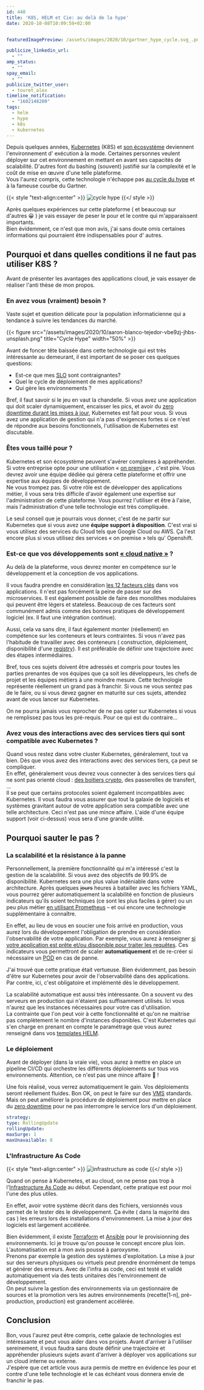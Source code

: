 ```yaml
---
id: 440
title: 'K8S, HELM et Cie: au delà de la hype'
date: 2020-10-08T10:09:59+02:00


featuredImagePreview: /assets/images/2020/10/gartner_hype_cycle.svg_.png

publicize_linkedin_url:
  - ""
amp_status:
  - ""
spay_email:
  - ""
publicize_twitter_user:
  - touret_alex
timeline_notification:
  - "1602148200"
tags:
  - helm
  - hype
  - k8s
  - kubernetes
---
```

Depuis quelques années, [Kubernetes](https://kubernetes.io/) (K8S) et [son écosystème](https://www.cncf.io/) deviennent l'environnement d' exécution à la mode. Certaines personnes veulent déployer sur cet environnement en mettant en avant ses capacités de scalabilité. D'autres font du bashing (souvent) justifié sur la complexité et le coût de mise en œuvre d'une telle plateforme.  
Vous l'aurez compris, cette technologie n'échappe pas [au cycle du hype](https://fr.wikipedia.org/wiki/Cycle_du_hype) et à la fameuse courbe du Gartner.

{{< style "text-align:center" >}}
![cycle hype](/assets/images/2020/10/gartner_hype_cycle.svg_.png)
{{</ style >}}

Après quelques expériences sur cette plateforme ( et beaucoup sur d'autres 😀 ) je vais essayer de peser le pour et le contre qui m'apparaissent importants.  
Bien évidemment, ce n'est que mon avis, j'ai sans doute omis certaines informations qui pourraient être indispensables pour d' autres.

## Pourquoi et dans quelles conditions il ne faut pas utiliser K8S ?

Avant de présenter les avantages des applications cloud, je vais essayer de réaliser l'anti thèse de mon propos.

### En avez vous (vraiment) besoin ?

Vaste sujet et question délicate pour la population informaticienne qui a tendance à suivre les tendances du marché. 

{{< figure src="/assets/images/2020/10/aaron-blanco-tejedor-vbe9zj-jhbs-unsplash.png" title="Cycle Hype" width="50%" >}}


Avant de foncer tête baissée dans cette technologie qui est très intéressante au demeurant, il est important de se poser ces quelques questions:

  * Est-ce que mes [SLO](https://fr.wikipedia.org/wiki/Service-level_objectives) sont contraignantes?
  * Quel le cycle de déploiement de mes applications?
  * Qui gère les environnements ?

Bref, il faut savoir si le jeu en vaut la chandelle. Si vous avez une application qui doit scaler dynamiquement, encaisser les pics, et avoir du [zero downtime durant les mises à jour](https://dzone.com/articles/zero-downtime-deployment), Kubernetes est fait pour vous. Si vous avez une application de gestion qui n'a pas d'exigences fortes si ce n'est de répondre aux besoins fonctionnels, l'utilisation de Kubernetes est discutable.

### Êtes vous taillé pour ?

Kubernetes et son écosystème peuvent s'avérer complexes à appréhender. Si votre entreprise opte pour une utilisation « [on premise](https://en.wikipedia.org/wiki/On-premises_software)« , c'est pire. Vous devrez avoir une équipe dédiée qui gérera cette plateforme et offrir une expertise aux équipes de développement.  
Ne vous trompez pas. Si votre rôle est de développer des applications métier, il vous sera très difficile d'avoir également une expertise sur l'administration de cette plateforme. Vous pourrez l'utiliser et être à l'aise, mais l'administration d'une telle technologie est très compliquée.

Le seul conseil que je pourrais vous donner, c'est de ne partir sur Kubernetes que si vous avez une **équipe support à disposition**. C'est vrai si vous utilisez des services du Cloud tels que Google Cloud ou AWS. Ça l'est encore plus si vous utilisez des services « on premise » tels qu' Openshift.

### Est-ce que vos développements sont [« cloud native »](https://www.redhat.com/fr/topics/cloud-native-apps) ?

Au delà de la plateforme, vous devrez monter en compétence sur le développement et la conception de vos applications.

Il vous faudra prendre en considération [les 12 facteurs clés](https://en.wikipedia.org/wiki/Twelve-Factor_App_methodology) dans vos applications. Il n'est pas forcément la peine de passer sur des microservices. Il est également possible de faire des monolithes modulaires qui peuvent être légers et stateless. Beaucoup de ces facteurs sont communément admis comme des bonnes pratiques de développement logiciel (ex. Il faut une intégration continue).  
  
Aussi, cela va sans dire, il faut également monter (réellement) en compétence sur les conteneurs et leurs contraintes. Si vous n'avez pas l'habitude de travailler avec des conteneurs ( construction, déploiement, disponibilité d'une [registry](https://docs.docker.com/registry/)). Il est préférable de définir une trajectoire avec des étapes intermédiaires.  
  
Bref, tous ces sujets doivent être adressés et compris pour toutes les parties prenantes de vos équipes que ça soit les développeurs, les chefs de projet et les équipes métiers à une moindre mesure. Cette technologie représente réellement un grand pas à franchir. Si vous ne vous sentez pas de le faire, ou si vous devez gagner en maturité sur ces sujets, attendez avant de vous lancer sur Kubernetes. 

On ne pourra jamais vous reprocher de ne pas opter sur Kubernetes si vous ne remplissez pas tous les pré-requis. Pour ce qui est du contraire&#8230;

### Avez vous des interactions avec des services tiers qui sont compatible avec Kubernetes ?

Quand vous restez dans votre cluster Kubernetes, généralement, tout va bien. Dès que vous avez des interactions avec des services tiers, ça peut se compliquer.  
En effet, généralement vous devrez vous connecter à des services tiers qui ne sont pas orienté cloud : [des boitiers crypto](https://en.wikipedia.org/wiki/Hardware_security_module), des passerelles de transfert, &#8230;  
Il se peut que certains protocoles soient également incompatibles avec Kubernetes. Il vous faudra vous assurer que tout la galaxie de logiciels et systèmes gravitant autour de votre application sera compatible avec une telle architecture. Ceci n'est pas une mince affaire. L'aide d'une équipe support (voir ci-dessus) vous sera d'une grande utilité.

## Pourquoi sauter le pas ?

### La scalabilité et la résistance à la panne

Personnellement, la première fonctionnalité qui m'a intéressé c'est la gestion de la scalabilité. Si vous avez des objectifs de 99.9% de disponibilité. Kubernetes sera une plus value indéniable dans votre architecture. Après quelques <s>jours</s> heures à batailler avec les fichiers YAML, vous pourrez gérer automatiquement la scalabilité en fonction de plusieurs indicateurs qu'ils soient techniques (ce sont les plus faciles à gérer) ou un peu plus métier [en utilisant Prometheus](https://www.metricfire.com/blog/prometheus-metrics-based-autoscaling-in-kubernetes/) &#8211; et oui encore une technologie supplémentaire à connaître.

En effet, au lieu de vous en soucier une fois arrivé en production, vous aurez lors du développement l'obligation de prendre en considération l'observabilité de votre application. Par exemple, vous aurez à renseigner [si votre application est prête et/ou disponible pour traiter les requêtes](https://kubernetes.io/docs/tasks/configure-pod-container/configure-liveness-readiness-startup-probes/). Ces indicateurs vous permettront de scaler **automatiquement** et de re-créer si nécessaire un [POD](https://kubernetes.io/docs/concepts/workloads/pods/) en cas de panne.

J'ai trouvé que cette pratique était vertueuse. Bien évidemment, pas besoin d'être sur Kubernetes pour avoir de l'observabilité dans des applications. Par contre, ici, c'est obligatoire et implémenté dès le développement.

La scalabilité automatique est aussi très intéressante. On a souvent vu des serveurs en production qui n'étaient pas suffisamment utilisés. Ici vous n'aurez que les instances nécessaires pour votre cas d'utilisation.  
La contrainte que l'on peut voir à cette fonctionnalité et qu'on ne maitrise pas complètement le nombre d'instances disponibles. C'est Kubernetes qui s'en charge en prenant en compte le paramétrage que vous aurez renseigné dans vos [templates HELM](https://helm.sh/docs/chart_best_practices/templates/).

### Le déploiement

Avant de déployer (dans la vraie vie), vous aurez à mettre en place un pipeline CI/CD qui orchestre les différents déploiements sur tous vos environnements. Attention, ce n'est pas une mince affaire 🙂 !

Une fois réalisé, vous verrez automatiquement le gain. Vos déploiements seront réellement fluides. Bon OK, on peut le faire sur des [VMS](https://en.wikipedia.org/wiki/Virtual_machine) standards. Mais on peut améliorer la procédure de déploiement pour mettre en place du [zero downtime](https://dzone.com/articles/zero-downtime-deployment) pour ne pas interrompre le service lors d'un déploiement. 

```yaml
strategy:
type: RollingUpdate
rollingUpdate:
maxSurge: 1
maxUnavailable: 0
```


### L'Infrastructure As Code

{{< style "text-align:center" >}}
![infrastructure as code](/assets/images/2020/10/jacek-dylag-nhcpop4a2xo-unsplash.png)
{{</ style >}}


Quand on pense à Kubernetes, et au cloud, on ne pense pas trop à l'[Infrastructure As Code](https://en.wikipedia.org/wiki/Infrastructure_as_code) au début. Cependant, cette pratique est pour moi l'une des plus utiles. 

En effet, avoir votre système décrit dans des fichiers, versionnés vous permet de le tester dès le développement. Ça évite ( dans la majorité des cas ) les erreurs lors des installations d'environnement. La mise à jour des logiciels est largement accélérée. 

Bien évidemment, il existe [Terraform](https://www.terraform.io/) et [Ansible](https://www.ansible.com/) pour le provisionning des environnements. Ici je trouve qu'on pousse le concept encore plus loin. L'automatisation est à mon avis poussé à paroxysme.  
Prenons par exemple la gestion des systèmes d'exploitation. La mise à jour sur des serveurs physiques ou virtuels peut prendre énormément de temps et générer des erreurs. Avec de l'infra as code, ceci est testé et validé automatiquement via des tests unitaires dès l'environnement de développement.  
On peut suivre la gestion des environnements via un gestionnaire de sources et la promotion vers les autres environnements (recette[1-n], pré-production, production) est grandement accélérée.

## Conclusion

Bon, vous l'aurez peut être compris, cette galaxie de technologies est intéressante et peut vous aider dans vos projets. Avant d'arriver à l'utiliser sereinement, il vous faudra sans doute définir une trajectoire et appréhender plusieurs sujets avant d'arriver à déployer vos applications sur un cloud interne ou externe.  
J'espère que cet article vous aura permis de mettre en évidence les pour et contre d'une telle technologie et le cas échéant vous donnera envie de franchir le pas.